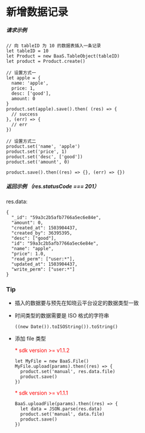 # 新增数据记录

##### 请求示例

```
// 向 tableID 为 10 的数据表插入一条记录
let tableID = 10
let Product = new BaaS.TableObject(tableID)
let product = Product.create()

// 设置方式一
let apple = {
  name: 'apple',
  price: 1,
  desc: ['good'],
  amount: 0
}
product.set(apple).save().then( (res) => {
  // success
}, (err) => {
  // err
})

// 设置方式二
product.set('name', 'apple')
product.set('price', 1)
product.set('desc', ['good'])
product.set('amount', 0)

product.save().then((res) => {}, (err) => {})
```

##### 返回示例 （res.statusCode === 201）

res.data:
```
{
  "_id": "59a3c2b5afb7766a5ec6e84e",
  "amount": 0,
  "created_at": 1503904437,
  "created_by": 36395395,
  "desc": ["good"],
  "id": "59a3c2b5afb7766a5ec6e84e",
  "name": "apple",
  "price": 1.0,
  "read_perm": ["user:*"],
  "updated_at": 1503904437,
  "write_perm": ["user:*"]
}
```

### Tip

- 插入的数据要与预先在知晓云平台设定的数据类型一致
- 时间类型的数据需要是 ISO 格式的字符串

  ```
  ((new Date()).toISOString()).toString()
  ```

- 添加 file 类型

  <span style='color:red'>* sdk version >= v1.1.2</span>

  ```
  let MyFile = new BaaS.File()
  MyFile.upload(params).then((res) => {
    product.set('manual', res.data.file)
    product.save()
  })
  ```

  <span style='color:red'>* sdk version >= v1.1.1</span>

  ```
  BaaS.uploadFile(params).then((res) => {
    let data = JSON.parse(res.data)
    product.set('manual', data.file)
    product.save()
  })
  ```